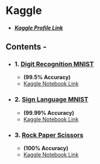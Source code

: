 # Kaggle
  - ##### [Kaggle Profile Link](https://www.kaggle.com/recursion17)
## Contents - 
- ### 1. [Digit Recognition MNIST](https://github.com/AdityaNaresh/Kaggle/tree/master/Digit-Recognizer)
  - **(99.5% Accuracy)** 
  - [Kaggle Notebook Link](https://www.kaggle.com/recursion17/digit-recognizer-kernel-simple-cnn-99-5)
- ### 2. [Sign Language MNIST](https://github.com/AdityaNaresh/Kaggle/tree/master/Sign-Language-MNIST)
  - **(99.99% Accuracy)**
  - [Kaggle Notebook Link](https://www.kaggle.com/recursion17/sign-language-model-99-9-accuracy)
- ### 3. [Rock Paper Scissors](https://github.com/AdityaNaresh/Kaggle/tree/master/Rock%20Paper%20Scissors)
  - **(100% Accuracy)**
  - [Kaggle Notebook Link](https://www.kaggle.com/recursion17/rockpaperscissors-100-accuracy)
